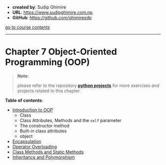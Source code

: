 - **created by**: Sudip Ghimire
- **URL**: https://www.sudipghimire.com.np
- **GitHub**: https://github.com/ghimiresdp

[go to course contents](https://github.com/ghimiresdp/python-level1/)
<hr>

# Chapter 7 Object-Oriented Programming (OOP)

> **Note**:
> 
> please refer to the repository
> **[python projects](https://github.com/ghimiresdp/python-projects)** for more
> exercises and projects related to this chapter.
>

**Table of contents**:

- [Introduction to OOP](Chapter%207.1%20oop.md)
    - Class
    - Class Attributes, Methods and the `self` parameter
    - The constructor method
    - Built-in class attributes
    - object
- [Encapsulation](Chapter%207.2%20Encapsulation.md)
- [Operator Overloading](Chapter%207.3%20Operator%20Overloading.md)
- [Class Methods and Static Methods](Chapter%207.4%20Class%20Methods%20and%20Static%20Methods.md)
- [Inheritance and Polymorphism](Chapter%207.5%20Inheritance%20and%20Polymorphism.md)
